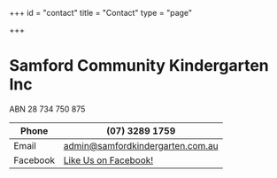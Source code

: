 +++
id = "contact"
title = "Contact"
type = "page"

+++
# Samford Community Kindergarten Inc
ABN 28 734 750 875

| Phone    |    (07) 3289 1759                                                                |
|----------|--------------------------------------------------------------------------------------|
| Email    |    admin@samfordkindergarten.com.au                                              |
| Facebook |    [Like Us on Facebook!](https://www.facebook.com/SamfordCommunityKindergarten) |